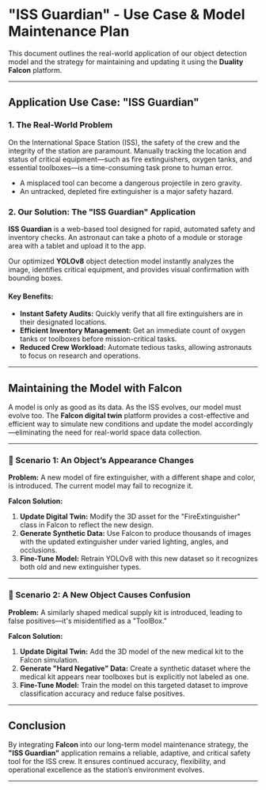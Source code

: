 # "ISS Guardian" - Use Case & Model Maintenance Plan

This document outlines the real-world application of our object detection model and the strategy for maintaining and updating it using the **Duality Falcon** platform.

---

## Application Use Case: "ISS Guardian"

### 1. The Real-World Problem

On the International Space Station (ISS), the safety of the crew and the integrity of the station are paramount. Manually tracking the location and status of critical equipment—such as fire extinguishers, oxygen tanks, and essential toolboxes—is a time-consuming task prone to human error.

- A misplaced tool can become a dangerous projectile in zero gravity.
- An untracked, depleted fire extinguisher is a major safety hazard.

### 2. Our Solution: The "ISS Guardian" Application

**ISS Guardian** is a web-based tool designed for rapid, automated safety and inventory checks. An astronaut can take a photo of a module or storage area with a tablet and upload it to the app.

Our optimized **YOLOv8** object detection model instantly analyzes the image, identifies critical equipment, and provides visual confirmation with bounding boxes.

#### Key Benefits:
- **Instant Safety Audits:** Quickly verify that all fire extinguishers are in their designated locations.
- **Efficient Inventory Management:** Get an immediate count of oxygen tanks or toolboxes before mission-critical tasks.
- **Reduced Crew Workload:** Automate tedious tasks, allowing astronauts to focus on research and operations.

---

## Maintaining the Model with Falcon

A model is only as good as its data. As the ISS evolves, our model must evolve too. The **Falcon digital twin** platform provides a cost-effective and efficient way to simulate new conditions and update the model accordingly—eliminating the need for real-world space data collection.

---

### 🔧 Scenario 1: An Object’s Appearance Changes

**Problem:** A new model of fire extinguisher, with a different shape and color, is introduced. The current model may fail to recognize it.

**Falcon Solution:**

1. **Update Digital Twin:** Modify the 3D asset for the "FireExtinguisher" class in Falcon to reflect the new design.
2. **Generate Synthetic Data:** Use Falcon to produce thousands of images with the updated extinguisher under varied lighting, angles, and occlusions.
3. **Fine-Tune Model:** Retrain YOLOv8 with this new dataset so it recognizes both old and new extinguisher types.

---

### 🚫 Scenario 2: A New Object Causes Confusion

**Problem:** A similarly shaped medical supply kit is introduced, leading to false positives—it's misidentified as a "ToolBox."

**Falcon Solution:**

1. **Update Digital Twin:** Add the 3D model of the new medical kit to the Falcon simulation.
2. **Generate "Hard Negative" Data:** Create a synthetic dataset where the medical kit appears near toolboxes but is explicitly not labeled as one.
3. **Fine-Tune Model:** Train the model on this targeted dataset to improve classification accuracy and reduce false positives.

---

## Conclusion

By integrating **Falcon** into our long-term model maintenance strategy, the **"ISS Guardian"** application remains a reliable, adaptive, and critical safety tool for the ISS crew. It ensures continued accuracy, flexibility, and operational excellence as the station’s environment evolves.

---
